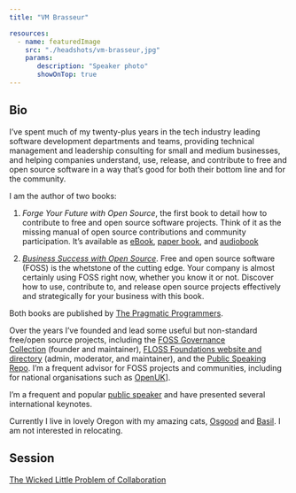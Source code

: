 ```yaml
---
title: "VM Brasseur"

resources:
  - name: featuredImage
    src: "./headshots/vm-brasseur,jpg"
    params:
       description: "Speaker photo"
       showOnTop: true
---
```


## Bio

I’ve spent much of my twenty-plus years in the tech industry leading software development departments and teams, providing technical management and leadership consulting for small and medium businesses, and helping companies understand, use, release, and contribute to free and open source software in a way that’s good for both their bottom line and for the community.

I am the author of two books:

1. _Forge Your Future with Open Source_, the first book to detail how to contribute to free and open source software projects. Think of it as the missing manual of open source contributions and community participation. It’s available as [eBook](https://fossforge.com/), [paper book](https://bookshop.org/p/books/forge-your-future-with-open-source-build-your-skills-build-your-network-build-the-future-of-technology-brasseur/6388560?ean=9781680503012), and [audiobook](https://pragprog.com/titles/a-vbopens/forge-your-future-with-open-source/)

2. [_Business Success with Open Source_](https://fossbiz.com/). Free and open source software (FOSS) is the whetstone of the cutting edge. Your company is almost certainly using FOSS right now, whether you know it or not. Discover how to use, contribute to, and release open source projects effectively and strategically for your business with this book.

Both books are published by [The Pragmatic Programmers](https://pragprog.com/).

Over the years I’ve founded and lead some useful but non-standard free/open source projects, including the [FOSS Governance Collection](https://fossgovernance.org/) (founder and maintainer), [FLOSS Foundations website and directory](https://flossfoundations.org/) (admin, moderator, and maintainer), and the [Public Speaking Repo](https://github.com/vmbrasseur/Public_Speaking). I’m a frequent advisor for FOSS projects and communities, including for national organisations such as [OpenUK](https://openuk.uk/)].

I’m a frequent and popular [public speaker](https://www.vmbrasseur.com/presentations/) and have presented several international keynotes.

Currently I live in lovely Oregon with my amazing cats, [Osgood](https://www.flickr.com/photos/vmbrasseur/tags/osgood) and [Basil](https://www.flickr.com/photos/vmbrasseur/tags/basil/). I am not interested in relocating.

## Session

[The Wicked Little Problem of Collaboration](../sessions/wicked-little-problem.md)

